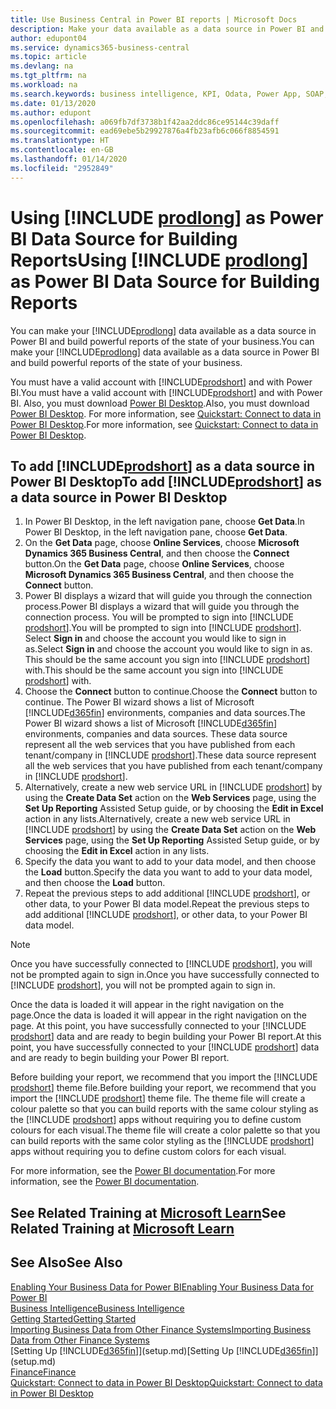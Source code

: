 ```yaml
---
title: Use Business Central in Power BI reports | Microsoft Docs
description: Make your data available as a data source in Power BI and build powerful reports of the state of your business.
author: edupont04
ms.service: dynamics365-business-central
ms.topic: article
ms.devlang: na
ms.tgt_pltfrm: na
ms.workload: na
ms.search.keywords: business intelligence, KPI, Odata, Power App, SOAP, analysis
ms.date: 01/13/2020
ms.author: edupont
ms.openlocfilehash: a069fb7df3738b1f42aa2ddc86ce95144c39daff
ms.sourcegitcommit: ead69ebe5b29927876a4fb23afb6c066f8854591
ms.translationtype: HT
ms.contentlocale: en-GB
ms.lasthandoff: 01/14/2020
ms.locfileid: "2952849"
---
```

# <a name="using-include-prodlongincludesprodlongmd-as-power-bi-data-source-for-building-reports"></a><span data-ttu-id="5d123-103">Using [!INCLUDE [prodlong](includes/prodlong.md)] as Power BI Data Source for Building Reports</span><span class="sxs-lookup"><span data-stu-id="5d123-103">Using [!INCLUDE [prodlong](includes/prodlong.md)] as Power BI Data Source for Building Reports</span></span>

<span data-ttu-id="5d123-104">You can make your [!INCLUDE[prodlong](includes/prodlong.md)] data available as a data source in Power BI and build powerful reports of the state of your business.</span><span class="sxs-lookup"><span data-stu-id="5d123-104">You can make your [!INCLUDE[prodlong](includes/prodlong.md)] data available as a data source in Power BI and build powerful reports of the state of your business.</span></span>  

<span data-ttu-id="5d123-105">You must have a valid account with [!INCLUDE[prodshort](includes/prodshort.md)] and with Power BI.</span><span class="sxs-lookup"><span data-stu-id="5d123-105">You must have a valid account with [!INCLUDE[prodshort](includes/prodshort.md)] and with Power BI.</span></span> <span data-ttu-id="5d123-106">Also, you must download [Power BI Desktop](https://powerbi.microsoft.com/desktop/).</span><span class="sxs-lookup"><span data-stu-id="5d123-106">Also, you must download [Power BI Desktop](https://powerbi.microsoft.com/desktop/).</span></span> <span data-ttu-id="5d123-107">For more information, see [Quickstart: Connect to data in Power BI Desktop](/power-bi/desktop-quickstart-connect-to-data).</span><span class="sxs-lookup"><span data-stu-id="5d123-107">For more information, see [Quickstart: Connect to data in Power BI Desktop](/power-bi/desktop-quickstart-connect-to-data).</span></span>  

## <a name="to-add-includeprodshortincludesprodshortmd-as-a-data-source-in-power-bi-desktop"></a><span data-ttu-id="5d123-108">To add [!INCLUDE[prodshort](includes/prodshort.md)] as a data source in Power BI Desktop</span><span class="sxs-lookup"><span data-stu-id="5d123-108">To add [!INCLUDE[prodshort](includes/prodshort.md)] as a data source in Power BI Desktop</span></span>

1. <span data-ttu-id="5d123-109">In Power BI Desktop, in the left navigation pane, choose **Get Data**.</span><span class="sxs-lookup"><span data-stu-id="5d123-109">In Power BI Desktop, in the left navigation pane, choose **Get Data**.</span></span>
2. <span data-ttu-id="5d123-110">On the **Get Data** page, choose **Online Services**, choose **Microsoft Dynamics 365 Business Central**, and then choose the **Connect** button.</span><span class="sxs-lookup"><span data-stu-id="5d123-110">On the **Get Data** page, choose **Online Services**, choose **Microsoft Dynamics 365 Business Central**, and then choose the **Connect** button.</span></span>
3. <span data-ttu-id="5d123-111">Power BI displays a wizard that will guide you through the connection process.</span><span class="sxs-lookup"><span data-stu-id="5d123-111">Power BI displays a wizard that will guide you through the connection process.</span></span> <span data-ttu-id="5d123-112">You will be prompted to sign into [!INCLUDE [prodshort](includes/prodshort.md)].</span><span class="sxs-lookup"><span data-stu-id="5d123-112">You will be prompted to sign into [!INCLUDE [prodshort](includes/prodshort.md)].</span></span> <span data-ttu-id="5d123-113">Select **Sign in** and choose the account you would like to sign in as.</span><span class="sxs-lookup"><span data-stu-id="5d123-113">Select **Sign in** and choose the account you would like to sign in as.</span></span> <span data-ttu-id="5d123-114">This should be the same account you sign into [!INCLUDE [prodshort](includes/prodshort.md)] with.</span><span class="sxs-lookup"><span data-stu-id="5d123-114">This should be the same account you sign into [!INCLUDE [prodshort](includes/prodshort.md)] with.</span></span>
4. <span data-ttu-id="5d123-115">Choose the **Connect** button to continue.</span><span class="sxs-lookup"><span data-stu-id="5d123-115">Choose the **Connect** button to continue.</span></span> <span data-ttu-id="5d123-116">The Power BI wizard shows a list of Microsoft [!INCLUDE[d365fin](includes/d365fin_md.md)] environments, companies and data sources.</span><span class="sxs-lookup"><span data-stu-id="5d123-116">The Power BI wizard shows a list of Microsoft [!INCLUDE[d365fin](includes/d365fin_md.md)] environments, companies and data sources.</span></span> <span data-ttu-id="5d123-117">These data source represent all the web services that you have published from each tenant/company in [!INCLUDE [prodshort](includes/prodshort.md)].</span><span class="sxs-lookup"><span data-stu-id="5d123-117">These data source represent all the web services that you have published from each tenant/company in [!INCLUDE [prodshort](includes/prodshort.md)].</span></span>
5. <span data-ttu-id="5d123-118">Alternatively, create a new web service URL in [!INCLUDE [prodshort](includes/prodshort.md)] by using the **Create Data Set** action on the **Web Services** page, using the **Set Up Reporting** Assisted Setup guide, or by choosing the **Edit in Excel** action in any lists.</span><span class="sxs-lookup"><span data-stu-id="5d123-118">Alternatively, create a new web service URL in [!INCLUDE [prodshort](includes/prodshort.md)] by using the **Create Data Set** action on the **Web Services** page, using the **Set Up Reporting** Assisted Setup guide, or by choosing the **Edit in Excel** action in any lists.</span></span>
6. <span data-ttu-id="5d123-119">Specify the data you want to add to your data model, and then choose the **Load** button.</span><span class="sxs-lookup"><span data-stu-id="5d123-119">Specify the data you want to add to your data model, and then choose the **Load** button.</span></span>
7. <span data-ttu-id="5d123-120">Repeat the previous steps to add additional [!INCLUDE [prodshort](includes/prodshort.md)], or other data, to your Power BI data model.</span><span class="sxs-lookup"><span data-stu-id="5d123-120">Repeat the previous steps to add additional [!INCLUDE [prodshort](includes/prodshort.md)], or other data, to your Power BI data model.</span></span>

> [!NOTE]  
> <span data-ttu-id="5d123-121">Once you have successfully connected to [!INCLUDE [prodshort](includes/prodshort.md)], you will not be prompted again to sign in.</span><span class="sxs-lookup"><span data-stu-id="5d123-121">Once you have successfully connected to [!INCLUDE [prodshort](includes/prodshort.md)], you will not be prompted again to sign in.</span></span>

<span data-ttu-id="5d123-122">Once the data is loaded it will appear in the right navigation on the page.</span><span class="sxs-lookup"><span data-stu-id="5d123-122">Once the data is loaded it will appear in the right navigation on the page.</span></span> <span data-ttu-id="5d123-123">At this point, you have successfully connected to your [!INCLUDE [prodshort](includes/prodshort.md)] data and are ready to begin building your Power BI report.</span><span class="sxs-lookup"><span data-stu-id="5d123-123">At this point, you have successfully connected to your [!INCLUDE [prodshort](includes/prodshort.md)] data and are ready to begin building your Power BI report.</span></span>  

<span data-ttu-id="5d123-124">Before building your report, we recommend that you import the [!INCLUDE [prodshort](includes/prodshort.md)] theme file.</span><span class="sxs-lookup"><span data-stu-id="5d123-124">Before building your report, we recommend that you import the [!INCLUDE [prodshort](includes/prodshort.md)] theme file.</span></span>  <span data-ttu-id="5d123-125">The theme file will create a colour palette so that you can build reports with the same colour styling as the [!INCLUDE [prodshort](includes/prodshort.md)] apps without requiring you to define custom colours for each visual.</span><span class="sxs-lookup"><span data-stu-id="5d123-125">The theme file will create a color palette so that you can build reports with the same color styling as the [!INCLUDE [prodshort](includes/prodshort.md)] apps without requiring you to define custom colors for each visual.</span></span>

<span data-ttu-id="5d123-126">For more information, see the [Power BI documentation](/power-bi/consumer/power-bi-consumer-landing/).</span><span class="sxs-lookup"><span data-stu-id="5d123-126">For more information, see the [Power BI documentation](/power-bi/consumer/power-bi-consumer-landing/).</span></span>

## <a name="see-related-training-at-microsoft-learnlearnmodulesconfigure-powerbi-excel-dynamics-365-business-centralindex"></a><span data-ttu-id="5d123-127">See Related Training at [Microsoft Learn](/learn/modules/configure-powerbi-excel-dynamics-365-business-central/index)</span><span class="sxs-lookup"><span data-stu-id="5d123-127">See Related Training at [Microsoft Learn](/learn/modules/configure-powerbi-excel-dynamics-365-business-central/index)</span></span>

## <a name="see-also"></a><span data-ttu-id="5d123-128">See Also</span><span class="sxs-lookup"><span data-stu-id="5d123-128">See Also</span></span>

[<span data-ttu-id="5d123-129">Enabling Your Business Data for Power BI</span><span class="sxs-lookup"><span data-stu-id="5d123-129">Enabling Your Business Data for Power BI</span></span>](admin-powerbi.md)  
[<span data-ttu-id="5d123-130">Business Intelligence</span><span class="sxs-lookup"><span data-stu-id="5d123-130">Business Intelligence</span></span>](bi.md)  
[<span data-ttu-id="5d123-131">Getting Started</span><span class="sxs-lookup"><span data-stu-id="5d123-131">Getting Started</span></span>](product-get-started.md)  
[<span data-ttu-id="5d123-132">Importing Business Data from Other Finance Systems</span><span class="sxs-lookup"><span data-stu-id="5d123-132">Importing Business Data from Other Finance Systems</span></span>](across-import-data-configuration-packages.md)  
<span data-ttu-id="5d123-133">[Setting Up [!INCLUDE[d365fin](includes/d365fin_md.md)]](setup.md)</span><span class="sxs-lookup"><span data-stu-id="5d123-133">[Setting Up [!INCLUDE[d365fin](includes/d365fin_md.md)]](setup.md)</span></span>  
[<span data-ttu-id="5d123-134">Finance</span><span class="sxs-lookup"><span data-stu-id="5d123-134">Finance</span></span>](finance.md)  
[<span data-ttu-id="5d123-135">Quickstart: Connect to data in Power BI Desktop</span><span class="sxs-lookup"><span data-stu-id="5d123-135">Quickstart: Connect to data in Power BI Desktop</span></span>](/power-bi/desktop-quickstart-connect-to-data)  
